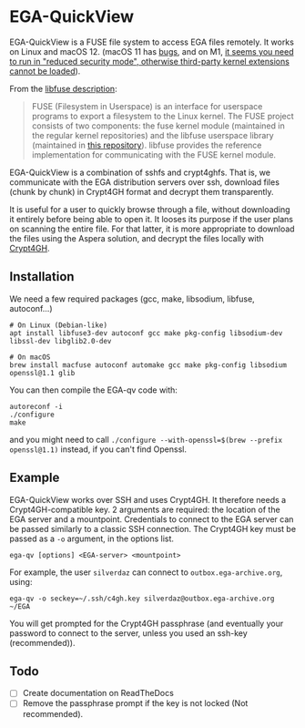 # EGA-QuickView

EGA-QuickView is a FUSE file system to access EGA files remotely. It
works on Linux and macOS 12.  (macOS 11 has
[bugs](https://github.com/osxfuse/osxfuse/issues/779#issuecomment-772890544),
and on M1, [it seems you need to run in "reduced security mode",
otherwise third-party kernel extensions cannot be
loaded](https://github.com/osxfuse/osxfuse/issues/779#issuecomment-801761709)).

From the [libfuse description](https://github.com/libfuse/libfuse/blob/master/README.md):

> FUSE (Filesystem in Userspace) is an interface for userspace
> programs to export a filesystem to the Linux kernel. The FUSE
> project consists of two components: the fuse kernel module
> (maintained in the regular kernel repositories) and the libfuse
> userspace library (maintained in [this repository](https://github.com/libfuse/libfuse)). libfuse provides
> the reference implementation for communicating with the FUSE kernel
> module.

EGA-QuickView is a combination of sshfs and crypt4ghfs. That is, we
communicate with the EGA distribution servers over ssh, download files
(chunk by chunk) in Crypt4GH format and decrypt them transparently.

It is useful for a user to quickly browse through a file, without
downloading it entirely before being able to open it. It looses its
purpose if the user plans on scanning the entire file. For that
latter, it is more appropriate to download the files using the Aspera
solution, and decrypt the files locally with [Crypt4GH](https://crypt4gh.readthedocs.io).

## Installation

We need a few required packages (gcc, make, libsodium, libfuse, autoconf...)

    # On Linux (Debian-like)
	apt install libfuse3-dev autoconf gcc make pkg-config libsodium-dev libssl-dev libglib2.0-dev

    # On macOS
	brew install macfuse autoconf automake gcc make pkg-config libsodium openssl@1.1 glib


You can then compile the EGA-qv code with:

	autoreconf -i
	./configure
	make

and you might need to call `./configure --with-openssl=$(brew --prefix openssl@1.1)` instead, if you can't find Openssl.

## Example

EGA-QuickView works over SSH and uses Crypt4GH. It therefore needs a Crypt4GH-compatible key.
2 arguments are required: the location of the EGA server and a mountpoint.
Credentials to connect to the EGA server can be passed similarly to a classic SSH connection.
The Crypt4GH key must be passed as a `-o` argument, in the options list.

	ega-qv [options] <EGA-server> <mountpoint>
	
For example, the user `silverdaz` can connect to `outbox.ega-archive.org`, using:

	ega-qv -o seckey=~/.ssh/c4gh.key silverdaz@outbox.ega-archive.org ~/EGA
	
You will get prompted for the Crypt4GH passphrase (and eventually your
password to connect to the server, unless you used an ssh-key
(recommended)).

## Todo

- [ ] Create documentation on ReadTheDocs
- [ ] Remove the passphrase prompt if the key is not locked (Not recommended).

